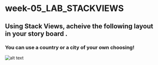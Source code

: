# week-05_LAB_STACKVIEWS

## Using Stack Views, acheive the following layout in your story board .
### You can use a country or a city of your own choosing!

![alt text](https://github.com/T1000-Swift-Hail/week-05_LAB_STACKVIEWS/blob/main/Simulator%20Screen%20Shot%20-%20iPhone%208%20-%202021-11-02%20at%2011.06.48.png?raw=true)
